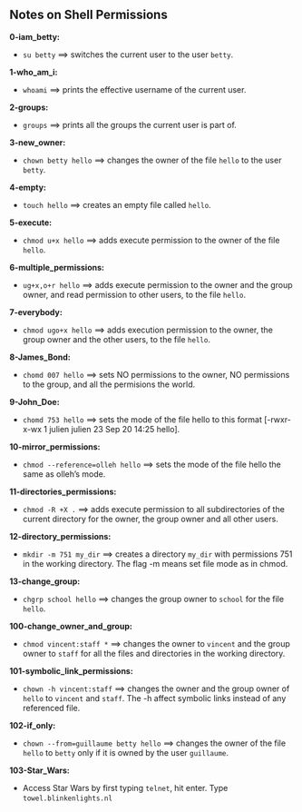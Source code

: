## Notes on Shell Permissions

**0-iam_betty:**
- `su betty` ==> switches the current user to the user `betty`.

**1-who_am_i:** 
- `whoami` ==> prints the effective username of the current user.

**2-groups:**
- `groups` ==> prints all the groups the current user is part of.

**3-new_owner:**
- `chown betty hello` ==> changes the owner of the file `hello` to the user `betty`.

**4-empty:**
- `touch hello` ==> creates an empty file called `hello`.

**5-execute:**
- `chmod u+x hello` ==> adds execute permission to the owner of the file `hello`.

**6-multiple_permissions:**
- `ug+x,o+r hello` ==> adds execute permission to the owner and the group owner, and read permission to other users, to the file `hello`.

**7-everybody:**
- `chmod ugo+x hello` ==> adds execution permission to the owner, the group owner and the other users, to the file `hello`.

**8-James_Bond:**
- `chomd 007 hello` ==> sets NO permissions to the owner, NO permissions to the group, and all the permisions the world.

**9-John_Doe:** 
- `chomd 753 hello` ==> sets the mode of the file hello to this format [-rwxr-x-wx 1 julien julien 23 Sep 20 14:25 hello].

**10-mirror_permissions:**

- `chmod --reference=olleh hello` ==> sets the mode of the file hello the same as olleh’s mode.

**11-directories_permissions:**
- `chmod -R +X .` ==> adds execute permission to all subdirectories of the current directory for the owner, the group owner and all other users.

**12-directory_permissions:**
- `mkdir -m 751 my_dir` ==> creates a directory `my_dir` with permissions 751 in the working directory. The flag -m means set file mode as in chmod.

**13-change_group:**
- `chgrp school hello` ==> changes the group owner to `school` for the file `hello`.

**100-change_owner_and_group:** 
- `chmod vincent:staff *` ==> changes the owner to `vincent` and the group owner to `staff` for all the files and directories in the working directory.

**101-symbolic_link_permissions:**
- `chown -h vincent:staff` ==> changes the owner and the group owner of `hello` to `vincent` and `staff`. The -h affect symbolic links instead of any referenced file.

**102-if_only:** 
- `chown --from=guillaume betty hello` ==> changes the owner of the file `hello` to `betty` only if it is owned by the user `guillaume`.

**103-Star_Wars:** 
- Access Star Wars by first typing `telnet`, hit enter. Type `towel.blinkenlights.nl`
